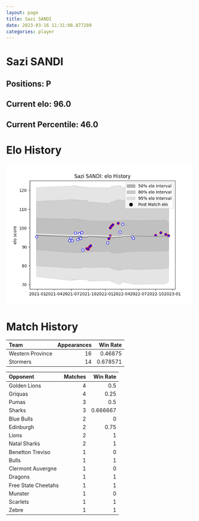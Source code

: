 ```yaml
---  
layout: page  
title: Sazi SANDI  
date: 2023-03-16 11:31:08.877289  
categories: player  
---
```

# Sazi SANDI

## Positions: P

## Current elo: 96.0

## Current Percentile: 46.0

# Elo History


![elo history](history_SaziSANDI.png)
# Match History


| Team             |   Appearances |   Win Rate |
|:-----------------|--------------:|-----------:|
| Western Province |            16 |   0.46875  |
| Stormers         |            14 |   0.678571 |

| Opponent            |   Matches |   Win Rate |
|:--------------------|----------:|-----------:|
| Golden Lions        |         4 |   0.5      |
| Griquas             |         4 |   0.25     |
| Pumas               |         3 |   0.5      |
| Sharks              |         3 |   0.666667 |
| Blue Bulls          |         2 |   0        |
| Edinburgh           |         2 |   0.75     |
| Lions               |         2 |   1        |
| Natal Sharks        |         2 |   1        |
| Benetton Treviso    |         1 |   0        |
| Bulls               |         1 |   1        |
| Clermont Auvergne   |         1 |   0        |
| Dragons             |         1 |   1        |
| Free State Cheetahs |         1 |   1        |
| Munster             |         1 |   0        |
| Scarlets            |         1 |   1        |
| Zebre               |         1 |   1        |